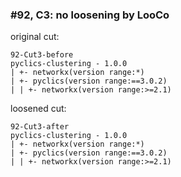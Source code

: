 ### #92, C3: no loosening by LooCo
original cut:

```
92-Cut3-before
pyclics-clustering - 1.0.0
| +- networkx(version range:*)
| +- pyclics(version range:==3.0.2)
| | +- networkx(version range:>=2.1)
```




loosened cut:
```
92-Cut3-after
pyclics-clustering - 1.0.0
| +- networkx(version range:*)
| +- pyclics(version range:==3.0.2)
| | +- networkx(version range:>=2.1)
```


